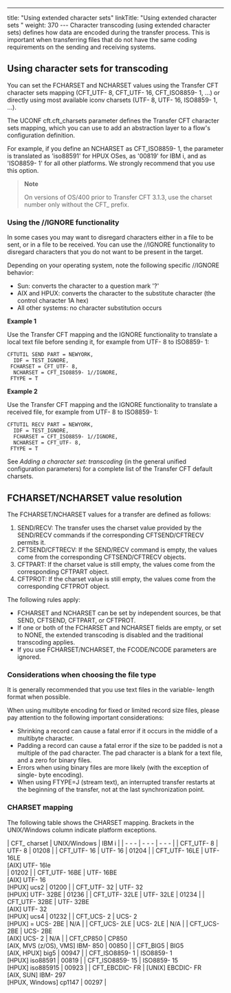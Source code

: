 ---
title: "Using extended character sets"
linkTitle: "Using extended character sets "
weight: 370
--- Character transcoding (using extended character sets) defines how data are encoded during the transfer process. This is important when transferring files that do not have the same coding requirements on the sending and receiving systems.

<span id="Using"></span>

## Using character sets for transcoding

You can set the FCHARSET and NCHARSET values using the Transfer CFT character sets mapping (CFT_UTF- 8, CFT_UTF- 16, CFT_ISO8859- 1, ...) or directly using most available iconv charsets (UTF- 8, UTF- 16, ISO8859- 1, ...).

The UCONF cft.cft_charsets parameter defines the Transfer CFT character sets mapping, which you can use to add an abstraction layer to a flow's configuration definition.

For example, if you define an NCHARSET as CFT_ISO8859- 1, the parameter is translated as 'iso88591' for HPUX OSes, as '00819' for IBM i, and as 'ISO8859- 1' for all other platforms. We strongly recommend that you use this option.

> **Note**
>
> On versions of OS/400 prior to Transfer CFT 3.1.3, use the charset number only without the CFT_ prefix.

### Using the //IGNORE functionality

In some cases you may want to disregard characters either in a file to be sent, or in a file to be received. You can use the //IGNORE functionality to disregard characters that you do not want to be present in the target.

Depending on your operating system, note the following specific //IGNORE behavior:

- Sun: converts the character to a question mark '?'
- AIX and HPUX: converts the character to the substitute character (the control character 1A hex)
- All other systems: no character substitution occurs

**Example 1**

Use the Transfer CFT mapping and the IGNORE functionality to translate a local text file before sending it, for example from UTF- 8 to ISO8859- 1:

```
CFTUTIL SEND PART = NEWYORK,
  IDF = TEST_IGNORE,
 FCHARSET = CFT_UTF- 8,
  NCHARSET = CFT_ISO8859- 1//IGNORE,
 FTYPE = T
```

**Example 2**

Use the Transfer CFT mapping and the IGNORE functionality to translate a received file, for example from UTF- 8 to ISO8859- 1:

```
CFTUTIL RECV PART = NEWYORK,
  IDF = TEST_IGNORE,
  FCHARSET = CFT_ISO8859- 1//IGNORE,
  NCHARSET = CFT_UTF- 8,
 FTYPE = T
```

See *Adding a character set: transcoding* (in the general unified configuration parameters) for a complete list of the Transfer CFT default charsets.

## FCHARSET/NCHARSET value resolution

The FCHARSET/NCHARSET values for a transfer are defined as follows:

1. SEND/RECV: The transfer uses
    the charset value provided by the SEND/RECV commands if the corresponding
    CFTSEND/CFTRECV permits it.
1. CFTSEND/CFTRECV: If the SEND/RECV
    command is empty, the values come from the corresponding CFTSEND/CFTRECV
    objects.
1. CFTPART: If the charset value
    is still empty, the values come from the corresponding CFTPART object.
1. CFTPROT: If the charset
    value is still empty, the values come from the corresponding CFTPROT object.

The following rules apply:

- FCHARSET and NCHARSET
    can be set by independent sources, be that SEND, CFTSEND, CFTPART, or
    CFTPROT.
- If one or both
    of the FCHARSET and NCHARSET fields are empty, or set to NONE, the extended
    transcoding is disabled and the traditional transcoding applies.
- If you use FCHARSET/NCHARSET, the FCODE/NCODE parameters are ignored.

### Considerations when choosing the file type

It is generally recommended that you use text files in the variable- length format when possible.

When using multibyte encoding for fixed or limited record size files, please pay attention to the following important considerations:

- Shrinking a record
    can cause a fatal error if it occurs in the middle of a multibyte character.
- Padding a record
    can cause a fatal error if the size to be padded is not a multiple of
    the pad character. The pad character is a blank for a text file, and a
    zero for binary files.
- Errors when using binary files are more likely (with the exception of single- byte encoding).
- When using FTYPE=J (stream text), an interrupted transfer restarts at the beginning of the transfer, not at the last synchronization point.

<span id="CHARSET"></span>

### CHARSET mapping

The following table shows the CHARSET mapping. Brackets in the UNIX/Windows column indicate platform exceptions.

| CFT_ charset  | UNIX/Windows  | IBM i  |
| - - - | - - - | - - - |
| CFT_UTF- 8  | UTF- 8  | 01208  |
| CFT_UTF- 16  | UTF- 16  | 01204  |
| CFT_UTF- 16LE  | UTF- 16LE<br/> [AIX] UTF- 16le<br/>  | 01202  |
| CFT_UTF- 16BE  | UTF- 16BE<br/> [AIX] UTF- 16<br/> [HPUX] ucs2 | 01200  |
| CFT_UTF- 32  | UTF- 32<br/> [HPUX] UTF- 32BE | 01236  |
| CFT_UTF- 32LE  | UTF- 32LE  | 01234  |
| CFT_UTF- 32BE  | UTF- 32BE<br/> [AIX] UTF- 32<br/> [HPUX] ucs4 | 01232  |
| CFT_UCS- 2  | UCS- 2<br/> [HPUX] = UCS- 2BE | N/A  |
| CFT_UCS- 2LE  | UCS- 2LE | N/A  |
| CFT_UCS- 2BE  | UCS- 2BE<br/> [AIX] UCS- 2 | N/A  |
| CFT_CP850  | CP850<br/> [AIX, MVS (z/OS), VMS] IBM- 850 | 00850  |
| CFT_BIG5  | BIG5<br/> [AIX, HPUX] big5 | 00947  |
| CFT_ISO8859- 1  | ISO8859- 1<br/> [HPUX] iso88591 | 00819  |
| CFT_ISO8859- 15  | ISO8859- 15<br/> [HPUX] iso885915 | 00923  |
| CFT_EBCDIC- FR  | [UNIX] EBCDIC- FR<br/> [AIX, SUN] IBM- 297<br/> [HPUX, Windows] cp1147 | 00297  |

